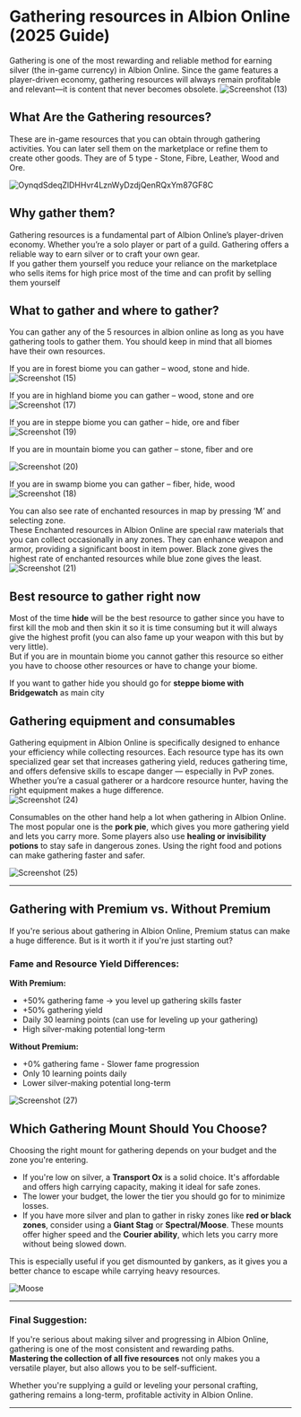 <!--
title: "Gathering Guide for Beginners in Albion Online (2025)"
summary: "A complete beginner's guide to gathering resources in Albion Online, including what to gather, where to gather, best equipment, mounts, and tips for both premium and free-to-play players."
author: "Akaashi"
createdAt: "2025-06-25"
updatedAt: "2025-06-25"
category: "tutorial"
tags: ["albion-online", "gathering", "resources", "beginner", "guide", "silver"]
-->

# Gathering resources in Albion Online (2025 Guide)

Gathering is one of the most rewarding and reliable method for earning silver (the in-game currency) in Albion Online. Since the game features a player-driven economy, gathering resources will always remain profitable and relevant—it is content that never becomes obsolete.
![Screenshot (13)](https://cdn.albionfreemarket.com/AlbionFreeMarketTutorials/tutorials/gathering/begginers/image1.png)

## What Are the Gathering resources?

These are in-game resources that you can obtain through gathering activities. You can later sell them on the marketplace or refine them to create other goods. They are of 5 type - Stone, Fibre, Leather, Wood and Ore.

![OynqdSdeqZlDHHvr4LznWyDzdjQenRQxYm87GF8C](https://cdn.albionfreemarket.com/AlbionFreeMarketTutorials/tutorials/gathering/begginers/image2.png)

## Why gather them?

Gathering resources is a fundamental part of Albion Online’s player-driven economy. Whether you’re a solo player or part of a guild. Gathering offers a reliable way to earn silver or to craft your own gear.  
If you gather them yourself you reduce your reliance on the marketplace who sells items for high price most of the time and can profit by selling them yourself

## What to gather and where to gather?

You can gather any of the 5 resources in albion online as long as you have gathering tools to gather them. You should keep in mind that all biomes have their own resources.

If you are in forest biome you can gather – wood, stone and hide.  
![Screenshot (15)](https://cdn.albionfreemarket.com/AlbionFreeMarketTutorials/tutorials/gathering/begginers/image3.png)

If you are in highland biome you can gather – wood, stone and ore  
![Screenshot (17)](https://cdn.albionfreemarket.com/AlbionFreeMarketTutorials/tutorials/gathering/begginers/image4.png)

If you are in steppe biome you can gather – hide, ore and fiber  
![Screenshot (19)](https://cdn.albionfreemarket.com/AlbionFreeMarketTutorials/tutorials/gathering/begginers/image5.png)

If you are in mountain biome you can gather – stone, fiber and ore

![Screenshot (20)](https://cdn.albionfreemarket.com/AlbionFreeMarketTutorials/tutorials/gathering/begginers/image6.png)

If you are in swamp biome you can gather – fiber, hide, wood  
![Screenshot (18)](https://cdn.albionfreemarket.com/AlbionFreeMarketTutorials/tutorials/gathering/begginers/image7.png)

You can also see rate of enchanted resources in map by pressing ‘M’ and selecting zone.  
These Enchanted resources in Albion Online are special raw materials that you can collect occasionally in any zones. They can enhance weapon and armor, providing a significant boost in item power.
Black zone gives the highest rate of enchanted resources while blue zone gives the least.
![Screenshot (21)](https://cdn.albionfreemarket.com/AlbionFreeMarketTutorials/tutorials/gathering/begginers/image8.png)

## Best resource to gather right now

Most of the time **hide** will be the best resource to gather since you have to first kill the mob and then skin it so it is time consuming but it will always give the highest profit (you can also fame up your weapon with this but by very little).  
But if you are in mountain biome you cannot gather this resource so either you have to choose other resources or have to change your biome.

If you want to gather hide you should go for **steppe biome with Bridgewatch** as main city

## Gathering equipment and consumables

Gathering equipment in Albion Online is specifically designed to enhance your efficiency while collecting resources. Each resource type has its own specialized gear set that increases gathering yield, reduces gathering time, and offers defensive skills to escape danger — especially in PvP zones. Whether you’re a casual gatherer or a hardcore resource hunter, having the right equipment makes a huge difference.  
![Screenshot (24)](https://cdn.albionfreemarket.com/AlbionFreeMarketTutorials/tutorials/gathering/begginers/image9.png)

Consumables on the other hand help a lot when gathering in Albion Online. The most popular one is the **pork pie**, which gives you more gathering yield and lets you carry more. Some players also use **healing or invisibility potions** to stay safe in dangerous zones. Using the right food and potions can make gathering faster and safer.

![Screenshot (25)](https://cdn.albionfreemarket.com/AlbionFreeMarketTutorials/tutorials/gathering/begginers/image10.png)

---

## Gathering with Premium vs. Without Premium

If you're serious about gathering in Albion Online, Premium status can make a huge difference. But is it worth it if you're just starting out?

### Fame and Resource Yield Differences:

**With Premium:**

- +50% gathering fame → you level up gathering skills faster
- +50% gathering yield
- Daily 30 learning points (can use for leveling up your gathering)
- High silver-making potential long-term

**Without Premium:**

- +0% gathering fame - Slower fame progression
- Only 10 learning points daily
- Lower silver-making potential long-term

![Screenshot (27)](https://cdn.albionfreemarket.com/AlbionFreeMarketTutorials/tutorials/gathering/begginers/image11.png)

## Which Gathering Mount Should You Choose?

Choosing the right mount for gathering depends on your budget and the zone you're entering.

- If you're low on silver, a **Transport Ox** is a solid choice. It's affordable and offers high carrying capacity, making it ideal for safe zones.
- The lower your budget, the lower the tier you should go for to minimize losses.
- If you have more silver and plan to gather in risky zones like **red or black zones**, consider using a **Giant Stag** or **Spectral/Moose**. These mounts offer higher speed and the **Courier ability**, which lets you carry more without being slowed down.

This is especially useful if you get dismounted by gankers, as it gives you a better chance to escape while carrying heavy resources.

![Moose](https://cdn.albionfreemarket.com/AlbionFreeMarketTutorials/tutorials/gathering/begginers/image12.png)

---

### Final Suggestion:

If you're serious about making silver and progressing in Albion Online, gathering is one of the most consistent and rewarding paths.  
**Mastering the collection of all five resources** not only makes you a versatile player, but also allows you to be self-sufficient.

Whether you're supplying a guild or leveling your personal crafting, gathering remains a long-term, profitable activity in Albion Online.

---
